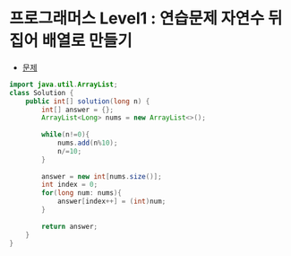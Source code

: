 # 프로그래머스 Level1 : 연습문제 자연수 뒤집어 배열로 만들기

- [문제](https://programmers.co.kr/learn/courses/30/lessons/12932)

```java
import java.util.ArrayList;
class Solution {
    public int[] solution(long n) {
        int[] answer = {};
        ArrayList<Long> nums = new ArrayList<>();
        
        while(n!=0){
            nums.add(n%10);
            n/=10;
        }
        
        answer = new int[nums.size()];
        int index = 0;
        for(long num: nums){
            answer[index++] = (int)num;
        }
        
        return answer;
    }
}
```